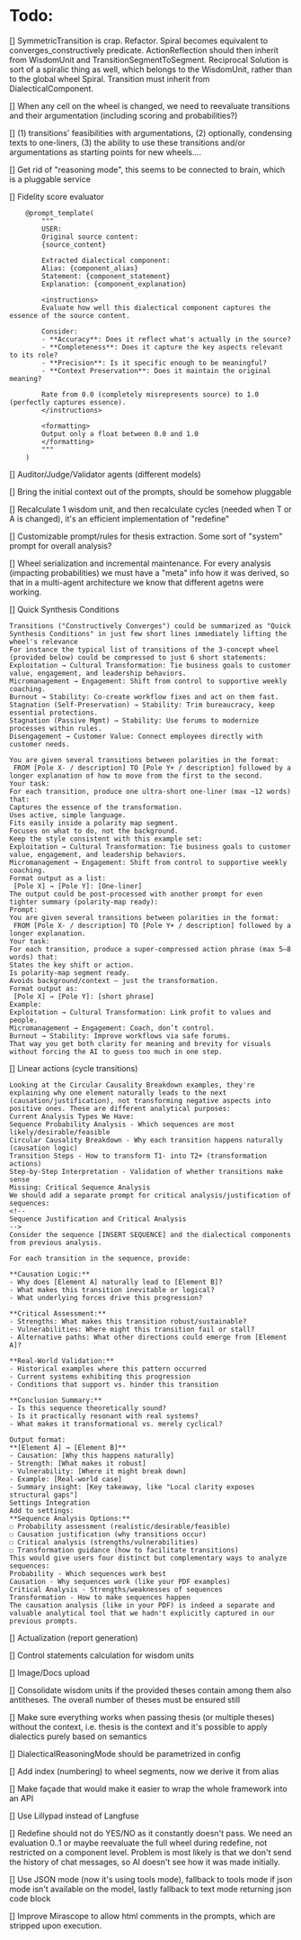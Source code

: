 # Todo:


[] SymmetricTransition is crap. Refactor. Spiral becomes equivalent to converges_constructively predicate. ActionReflection should then inherit from WisdomUnit and TransitionSegmentToSegment. Reciprocal Solution is sort of a spiralic thing as well, which belongs to the WisdomUnit, rather than to the global wheel Spiral. Transition must inherit from DialecticalComponent.

[] When any cell on the wheel is changed, we need to reevaluate transitions and their argumentation (including scoring and probabilities?)

[] (1) transitions' feasibilities with argumentations,
(2) optionally, condensing texts to one-liners,
(3) the ability to use these transitions and/or argumentations as starting points for new wheels....

[] Get rid of "reasoning mode", this seems to be connected to brain, which is a pluggable service

[] Fidelity score evaluator
```aiignore
    @prompt_template(
        """
        USER:
        Original source content:
        {source_content}
        
        Extracted dialectical component:
        Alias: {component_alias}
        Statement: {component_statement}
        Explanation: {component_explanation}
        
        <instructions>
        Evaluate how well this dialectical component captures the essence of the source content.
        
        Consider:
        - **Accuracy**: Does it reflect what's actually in the source?
        - **Completeness**: Does it capture the key aspects relevant to its role?
        - **Precision**: Is it specific enough to be meaningful?
        - **Context Preservation**: Does it maintain the original meaning?
        
        Rate from 0.0 (completely misrepresents source) to 1.0 (perfectly captures essence).
        </instructions>
        
        <formatting>
        Output only a float between 0.0 and 1.0
        </formatting>
        """
    )

```

[] Auditor/Judge/Validator agents (different models)

[] Bring the initial context out of the prompts, should be somehow pluggable

[] Recalculate 1 wisdom unit, and then recalculate c[]()ycles (needed when T or A is changed), it's an efficient implementation of "redefine"

[] Customizable prompt/rules for thesis extraction. Some sort of "system" prompt for overall analysis?

[] Wheel serialization and incremental maintenance. For every analysis (impacting probabilities) we must have a "meta" info how it was derived, so that in a multi-agent architecture we know that different agetns were working.

[] Quick Synthesis Conditions
```aiignore
Transitions ("Constructively Converges") could be summarized as "Quick Synthesis Conditions" in just few short lines immediately lifting the wheel's relevance
For instance the typical list of transitions of the 3-concept wheel (provided below) could be compressed to just 6 short statements:
Exploitation → Cultural Transformation: Tie business goals to customer value, engagement, and leadership behaviors.
Micromanagement → Engagement: Shift from control to supportive weekly coaching.
Burnout → Stability: Co-create workflow fixes and act on them fast.
Stagnation (Self-Preservation) → Stability: Trim bureaucracy, keep essential protections.
Stagnation (Passive Mgmt) → Stability: Use forums to modernize processes within rules.
Disengagement → Customer Value: Connect employees directly with customer needs.
```
```aiignore
You are given several transitions between polarities in the format:
 FROM [Pole X- / description] TO [Pole Y+ / description] followed by a longer explanation of how to move from the first to the second.
Your task:
For each transition, produce one ultra-short one-liner (max ~12 words) that:
Captures the essence of the transformation.
Uses active, simple language.
Fits easily inside a polarity map segment.
Focuses on what to do, not the background.
Keep the style consistent with this example set:
Exploitation → Cultural Transformation: Tie business goals to customer value, engagement, and leadership behaviors.
Micromanagement → Engagement: Shift from control to supportive weekly coaching.
Format output as a list:
 [Pole X] → [Pole Y]: [One-liner]
The output could be post-processed with another prompt for even tighter summary (polarity-map ready):
Prompt:
You are given several transitions between polarities in the format:
 FROM [Pole X- / description] TO [Pole Y+ / description] followed by a longer explanation.
Your task:
For each transition, produce a super-compressed action phrase (max 5–8 words) that:
States the key shift or action.
Is polarity-map segment ready.
Avoids background/context — just the transformation.
Format output as:
 [Pole X] → [Pole Y]: [short phrase]
Example:
Exploitation → Cultural Transformation: Link profit to values and people.
Micromanagement → Engagement: Coach, don’t control.
Burnout → Stability: Improve workflows via safe forums.
That way you get both clarity for meaning and brevity for visuals without forcing the AI to guess too much in one step. 
```

[] Linear actions (cycle transitions)
```aiignore
Looking at the Circular Causality Breakdown examples, they're explaining why one element naturally leads to the next (causation/justification), not transforming negative aspects into positive ones. These are different analytical purposes:
Current Analysis Types We Have:
Sequence Probability Analysis - Which sequences are most likely/desirable/feasible
Circular Causality Breakdown - Why each transition happens naturally (causation logic)
Transition Steps - How to transform T1- into T2+ (transformation actions)
Step-by-Step Interpretation - Validation of whether transitions make sense
Missing: Critical Sequence Analysis
We should add a separate prompt for critical analysis/justification of sequences:
<!--
Sequence Justification and Critical Analysis
-->
Consider the sequence [INSERT SEQUENCE] and the dialectical components from previous analysis.

For each transition in the sequence, provide:

**Causation Logic:**
- Why does [Element A] naturally lead to [Element B]?
- What makes this transition inevitable or logical?
- What underlying forces drive this progression?

**Critical Assessment:**
- Strengths: What makes this transition robust/sustainable?
- Vulnerabilities: Where might this transition fail or stall?
- Alternative paths: What other directions could emerge from [Element A]?

**Real-World Validation:**
- Historical examples where this pattern occurred
- Current systems exhibiting this progression
- Conditions that support vs. hinder this transition

**Conclusion Summary:**
- Is this sequence theoretically sound?
- Is it practically resonant with real systems?
- What makes it transformational vs. merely cyclical?

Output format:
**[Element A] → [Element B]**
- Causation: [Why this happens naturally]
- Strength: [What makes it robust]
- Vulnerability: [Where it might break down]
- Example: [Real-world case]
- Summary insight: [Key takeaway, like "Local clarity exposes structural gaps"]
Settings Integration
Add to settings:
**Sequence Analysis Options:**
☐ Probability assessment (realistic/desirable/feasible)
☐ Causation justification (why transitions occur)
☐ Critical analysis (strengths/vulnerabilities)
☐ Transformation guidance (how to facilitate transitions)
This would give users four distinct but complementary ways to analyze sequences:
Probability - Which sequences work best
Causation - Why sequences work (like your PDF examples)
Critical Analysis - Strengths/weaknesses of sequences
Transformation - How to make sequences happen
The causation analysis (like in your PDF) is indeed a separate and valuable analytical tool that we hadn't explicitly captured in our previous prompts.
```

[] Actualization (report generation)

[] Control statements calculation for wisdom units

[] Image/Docs upload

[] Consolidate wisdom units if the provided theses contain among them also antitheses. The overall number of theses must be ensured still

[] Make sure everything works when passing thesis (or multiple theses) without the context, i.e. thesis is the context and it's possible to apply dialectics purely based on semantics

[] DialecticalReasoningMode should be parametrized in config

[] Add index (numbering) to wheel segments, now we derive it from alias

[] Make façade that would make it easier to wrap the whole framework into an API

[] Use Lillypad instead of Langfuse

[] Redefine should not do YES/NO as it constantly doesn't pass. We need an evaluation 0..1 or maybe reevaluate the full wheel during redefine, not restricted on a component level. Problem is most likely is that we don't send the history of chat messages, so AI doesn't see how it was made initially.

[] Use JSON mode (now it's using tools mode), fallback to tools mode if json mode isn't available on the model, lastly fallback to text mode returning json code block

[] Improve Mirascope to allow html comments in the prompts, which are stripped upon execution.